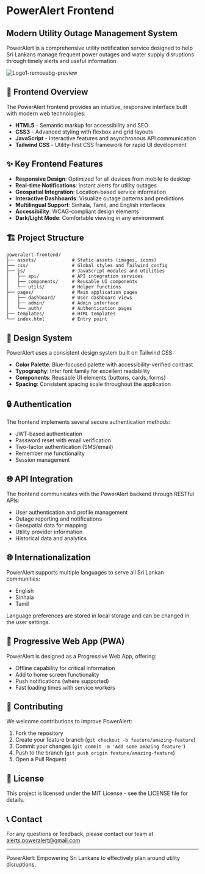 # PowerAlert Frontend

## Modern Utility Outage Management System

PowerAlert is a comprehensive utility notification service designed to help Sri Lankans manage frequent power outages and water supply disruptions through timely alerts and useful information.

![Logo1-removebg-preview](https://github.com/user-attachments/assets/5b45f5f6-d6e2-495b-b854-b6c19f238bd5)


## 📱 Frontend Overview

The PowerAlert frontend provides an intuitive, responsive interface built with modern web technologies:

- **HTML5** - Semantic markup for accessibility and SEO
- **CSS3** - Advanced styling with flexbox and grid layouts
- **JavaScript** - Interactive features and asynchronous API communication
- **Tailwind CSS** - Utility-first CSS framework for rapid UI development

## ✨ Key Frontend Features

- **Responsive Design**: Optimized for all devices from mobile to desktop
- **Real-time Notifications**: Instant alerts for utility outages
- **Geospatial Integration**: Location-based service information
- **Interactive Dashboards**: Visualize outage patterns and predictions
- **Multilingual Support**: Sinhala, Tamil, and English interfaces
- **Accessibility**: WCAG-compliant design elements
- **Dark/Light Mode**: Comfortable viewing in any environment

## 🏗️ Project Structure

```
poweralert-frontend/
├── assets/             # Static assets (images, icons)
├── css/                # Global styles and Tailwind config
├── js/                 # JavaScript modules and utilities
│   ├── api/            # API integration services
│   ├── components/     # Reusable UI components
│   └── utils/          # Helper functions
├── pages/              # Main application pages
│   ├── dashboard/      # User dashboard views
│   ├── admin/          # Admin interface
│   └── auth/           # Authentication pages
├── templates/          # HTML templates
└── index.html          # Entry point
```

## 🎨 Design System

PowerAlert uses a consistent design system built on Tailwind CSS:

- **Color Palette**: Blue-focused palette with accessibility-verified contrast
- **Typography**: Inter font family for excellent readability
- **Components**: Reusable UI elements (buttons, cards, forms)
- **Spacing**: Consistent spacing scale throughout the application

## 🔒 Authentication

The frontend implements several secure authentication methods:

- JWT-based authentication
- Password reset with email verification
- Two-factor authentication (SMS/email)
- Remember me functionality
- Session management

## 🌐 API Integration

The frontend communicates with the PowerAlert backend through RESTful APIs:

- User authentication and profile management
- Outage reporting and notifications
- Geospatial data for mapping
- Utility provider information
- Historical data and analytics

## 🌐 Internationalization

PowerAlert supports multiple languages to serve all Sri Lankan communities:

- English
- Sinhala
- Tamil

Language preferences are stored in local storage and can be changed in the user settings.

## 📱 Progressive Web App (PWA)

PowerAlert is designed as a Progressive Web App, offering:

- Offline capability for critical information
- Add to home screen functionality
- Push notifications (where supported)
- Fast loading times with service workers


## 🤝 Contributing

We welcome contributions to improve PowerAlert:

1. Fork the repository
2. Create your feature branch (`git checkout -b feature/amazing-feature`)
3. Commit your changes (`git commit -m 'Add some amazing feature'`)
4. Push to the branch (`git push origin feature/amazing-feature`)
5. Open a Pull Request

## 📜 License

This project is licensed under the MIT License - see the LICENSE file for details.

## 📞 Contact

For any questions or feedback, please contact our team at alerts.poweralert@gmail.com

---

PowerAlert: Empowering Sri Lankans to effectively plan around utility disruptions.
